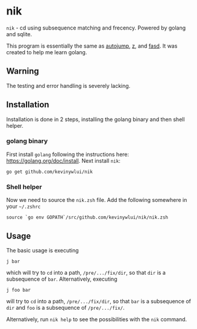 # nik

`nik` - cd using subsequence matching and frecency.
Powered by golang and sqlite.

This program is essentially the same as
[autojump](https://github.com/wting/autojump),
[z](https://github.com/rupa/z),
and
[fasd](https://github.com/clvv/fasd). It was created to help me learn golang.

## Warning

The testing and error handling is severely lacking.

## Installation

Installation is done in 2 steps, installing the golang binary and then shell helper. 

### golang binary 

First install `golang` following the instructions here: <https://golang.org/doc/install>. Next install `nik`:
```
go get github.com/kevinywlui/nik
```

### Shell helper

Now we need to source the `nik.zsh` file. Add the following somewhere in your `~/.zshrc`
```
source `go env GOPATH`/src/github.com/kevinywlui/nik/nik.zsh
```


## Usage

The basic usage is executing
```
j bar
```
which will try to `cd` into a path, `/pre/.../fix/dir`, so that `dir` is a
subsequence of `bar`. Alternatively, executing
```
j foo bar
```
will try to `cd` into a path, `/pre/.../fix/dir`, so that `bar` is a subsequence
of `dir` and `foo` is a subsequence of `/pre/.../fix/`.

Alternatively, run `nik help` to see the possibilities with the `nik` command.
